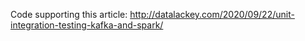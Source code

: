 Code supporting this article: http://datalackey.com/2020/09/22/unit-integration-testing-kafka-and-spark/
